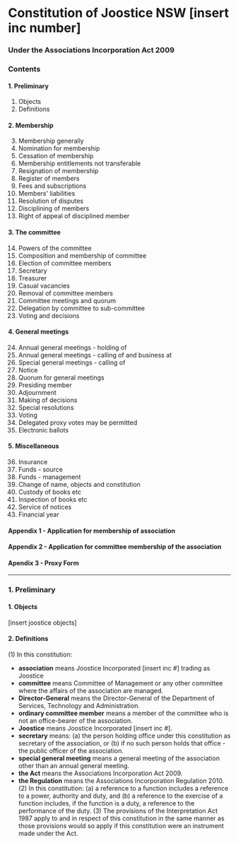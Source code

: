 Constitution of Joostice NSW [insert inc number]
===
### Under the Associations Incorporation Act 2009

### Contents

#### 1. Preliminary
1. Objects
2. Definitions

#### 2. Membership 
3. Membership generally
4. Nomination for membership
5. Cessation of membership
6. Membership entitlements not transferable
7. Resignation of membership
8. Register of members
9. Fees and subscriptions
10. Members' liabilities
11. Resolution of disputes
12. Disciplining of members
13. Right of appeal of disciplined member

#### 3. The committee 
14. Powers of the committee
15. Composition and membership of committee
16. Election of committee members
17. Secretary
18. Treasurer
19. Casual vacancies
20. Removal of committee members
21. Committee meetings and quorum
22. Delegation by committee to sub-committee
23. Voting and decisions

#### 4. General meetings
24. Annual general meetings - holding of
25. Annual general meetings - calling of and business at
26. Special general meetings - calling of
27. Notice
28. Quorum for general meetings
29. Presiding member
30. Adjournment
31. Making of decisions
32. Special resolutions
33. Voting	
34. Delegated proxy votes may be permitted
35. Electronic ballots

#### 5. Miscellaneous
36. Insurance
37. Funds - source
38. Funds - management
39. Change of name, objects and constitution
40. Custody of books etc
41. Inspection of books etc
42. Service of notices
43. Financial year

#### Appendix 1 - Application for membership of association
#### Appendix 2 - Application for committee membership of the association
#### Apendix 3 - Proxy Form

---

### 1. Preliminary

#### 1. Objects

[insert joostice objects]

#### 2. Definitions

(1) In this constitution:
- __association__ means Joostice Incorporated [insert inc #] trading as Joostice
- __committee__ means Committee of Management or any other committee where the affairs of the association are managed.
- __Director-General__ means the Director-General of the Department of Services, Technology and Administration.
-  __ordinary committee member__ means a member of the committee who is not an office-bearer of the association.
- __Joostice__ means Joostice Incorporated [insert inc #].
- __secretary__ means:
(a) the person holding office under this constitution as secretary of the association, or
(b) if no such person holds that office - the public officer of the association.
- __special general meeting__ means a general meeting of the association other than an annual general meeting.
- __the Act__ means the Associations Incorporation Act 2009.
- __the Regulation__ means the Associations Incorporation Regulation 2010.
(2) In this constitution:
(a) a reference to a function includes a reference to a power, authority and duty, and
(b) a reference to the exercise of a function includes, if the function is a duty, a reference to the performance of the duty.
(3) The provisions of the Interpretation Act 1987 apply to and in respect of this constitution in the same manner as those provisions would so apply if this constitution were an instrument made under the Act.
